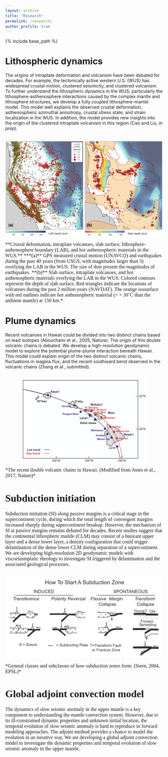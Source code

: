 ```yaml
---
layout: archive
title: "Research"
permalink: /research/
author_profile: true
---
```


{% include base_path %}

Lithospheric dynamics
======

The origins of intraplate deformation and volcanism have been debated for decades. For example, the tectonically active western U.S. (WUS) has widespread crustal motion, clustered seismicity, and clustered volcanism. To further understand the lithospheric dynamics in the WUS, particularly the lithosphere-asthenosphere interactions caused by the complex mantle and lithosphere structures, we develop a fully coupled lithosphere-mantel model. This model well explains the observed crustal deformation, asthenospheric azimuthal anisotropy, crustal stress state, and strain localization in the WUS. In addition, the model provides new insights into the origin of the clustered intraplate volcanism in this region (Cao and Liu, *in prep*).

<p align="center">
<br/><img src="/images/WUS.png" width="600"/>
</p>
<span style="font-family:Times; font-size:12pt;"> **Crustal deformation, intraplate volcanoes, slab surface, lithosphere-asthenosphere boundary (LAB), and hot asthenospheric materials in the WUS.**
***(a)** GPS measured crustal motion (UNAVCO) and earthquakes during the past 40 years (from USGS, with magnitudes larger than 3) overlying the LAB in the WUS. The size of dots present the magnitudes of earthquakes. **(b)** Slab surface, intraplate volcanoes, and hot asthenospheric materials overlying the LAB in the WUS. Colored contours represent the depth of slab surface. Red triangles indicate the locations of volcanoes during the past 2 million years (NAVDAT). The orange isosurface with red outlines indicate hot asthenospheric material (> + 30˚C than the ambient mantle) at 150 km.* </span>

Plume dynamics
======

Recent volcanoes in Hawaii could be divided into two distinct chains based on lead isotopes (Abouchami et al., 2005, Nature). The origin of this double volcanic chains is debated. We develop a high-resolution geodynamic model to explore the potential plume-plume interaction beneath Hawaii. This model could explain origin of the two distinct volcanic chains, fluctuations in magma flux, and the recent southward bend observed in the volcanic chains (Zhang et al., submitted).

<p align="center">
<br/><img src="/images/Hawaii.png" width="400"/>
</p>
<span style="font-family:Times; font-size:12pt;"> *The recent double volcanic chains in Hawaii. (Modified from Jones et al., 2017, Nature)*

Subduction initiation
======

Subduction initiation (SI) along passive margins is a critical stage in the supercontinent cycle, during which the total length of convergent margins increased sharply during supercontinent breakup. However, the mechanism of SI at passive margins remains debated for decades. Recent studies suggest that the continental lithospheric mantle (CLM) may consist of a buoyant upper layer and a dense lower layer, a density configuration that could trigger delamination of the dense lower CLM during separation of a supercontinent. We are developing high-resolution 2D geodynamic models with viscoelastoplatic rheology to investigate SI triggered by delamination and the associated geological processes. 

<p align="center">
<br/><img src="/images/SI.png" width="500"/>
</p>
<span style="font-family:Times; font-size:12pt;"> *General classes and subclasses of how subduction zones form. (Stern, 2004, EPSL)*

Global adjoint convection model
======

The dynamics of slow seismic anomaly in the upper mantle is a key component to understanding the mantle convection system. However, due to its ill-constrained dynamic properties and unknown initial location, the temporal evolution of slow seismic anomaly is hard to reproduce in forward modeling approaches. The adjoint method provides a chance to model the evolution in an iterative way. We are developing a global adjoint convection model to investigate the dynamic properties and temporal evolution of slow seismic anomaly in the upper mantle.
